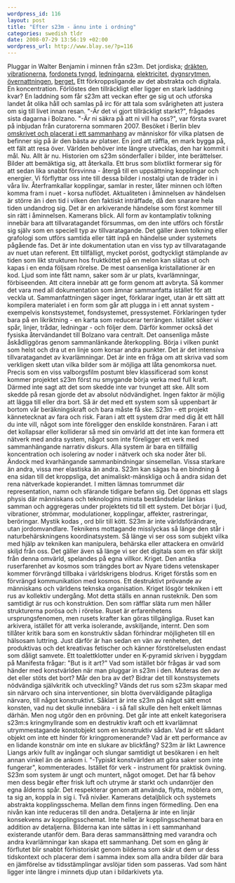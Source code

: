 ```yaml
--- 
wordpress_id: 116 
layout: post
title: "Efter s23m - ännu inte i ordning" 
categories: swedish tldr 
date: 2008-07-29 13:56:19 +02:00 
wordpress_url: http://www.blay.se/?p=116 
---
```


Pluggar in Walter Benjamin i minnen från s23m. Det jordiska; [dräkten](http://www.23hq.com/eyeballer/photo/3294774/large?signature=31+1217331088+21ADC00738DABF2D24FD0E3C32348A52FA119E20), [vibrationerna](http://farm4.static.flickr.com/3053/2685914189_8af0a51ce1_b.jpg), [fordonets tyngd](http://www.23hq.com/eyeballer/photo/3290188/large?signature=168+1217331083+F3B37988923538C3DB426E65CC13CECD3170AC02), [ledningarna](http://www.23hq.com/eyeballer/photo/3290165/large?signature=174+1217331390+D9C41DE7E3ABE15FA1A562E5503FDA4E268B7991), [elektricitet](http://farm4.static.flickr.com/3292/2625065130_232fc1b614_o.jpg), [dygnsrytmen](http://www.23hq.com/eyeballer/photo/3309131/large?signature=734+1217331319+4DF6DBF004F3A22145826BD8571996819ABCA4D8), [övernattningen](http://www.23hq.com/eyeballer/photo/3290217/large?signature=341+1217331078+4216BD0E31E55F8BC22637366D65F8B1ADB0432C), [berget.](http://www.23hq.com/drrignell/photo/3311169/large?signature=945+1217331067+293134425FEC9172D7458EB4966E5EDD6CD6B634) Ett förkroppsligande av det abstrakta och digitala. En koncentration. Förlöstes den tillräckligt eller ligger en stark laddning kvar? En laddning som får s23m att veckan efter ge sig ut och utforska landet åt olika håll och samlas på irc för att tala som svårigheten att justera om sig till livet innan resan. "-Är det vi gjort tillräckligt starkt?", frågades sista dagarna i Bolzano. "-Är ni säkra på att ni vill ha oss?", var första svaret på inbjudan från curatorerna sommaren 2007. Besöket i Berlin blev [omskrivet och placerat i ett sammanhang](http://imomus.livejournal.com/386507.html) av människor för vilka platsen de befinner sig på är den bästa av platser. En jord att räffla, en mark bygga på, ett fält att resa över. Världen behöver inte längre utvecklas, den har kommit i mål. Nu. Allt är nu. Historien om s23m sönderfaller i bilder, inte berättelser. Bilder att bemäktiga sig, att återkalla. Ett brus som blixtlikt formerar sig för att sedan lika snabbt försvinna - återgå till en uppsättning kopplingar och energier. Vi förflyttar oss inte till dessa bilder i nostalgi utan de träder in i våra liv. Återframkallar kopplingar, samlar in rester, låter minnen och löften komma fram i nuet - korsa nuflödet. Aktualiteten i åminnelsen av händelsen är större än i den tid i vilken den faktiskt inträffade, då den snarare hela tiden undandrog sig. Det är en arkiverande händelse som först kommer till sin rätt i åminnelsen. Kamerans blick. All form av kontamplativ tolkning innebär bara att tillvaratagandet försummas, om den inte utförs och förstår sig själv som en speciell typ av tillvaratagande. Det gäller även tolkning eller grafologi som utförs samtida eller tätt inpå en händelse under systemets pågående fas. Det är inte dokumentation utan en viss typ av tillvaratagande av nuet utan referent. Ett tillfälligt, mycket poröst, godtyckligt stämplande av tiden som likt strukturen hos fruktköttet på en melon kan slätas ut och kapas i en enda följsam rörelse. De mest oansenliga kristallationer är en kod. Ljud som inte fått namn, saker som är ur plats, kvarlämningar, förbiseenden. Att citera innebär att ge form genom att avbryta. Så kommer det vara med all dokumentation som ämnar sammanfatta istället för att veckla ut. Sammanfattningen säger inget, förklarar inget, utan är ett sätt att kompilera materialet i en form som går att plugga in i ett annat system - exempelvis konstsystemet, fondsystemet, pressystemet. Förklaringen tyder bara på en likriktning - en karta som reducerar terrängen. Istället söker vi spår, linjer, trådar, ledningar - och följer dem. Därför kommer också det fysiska återvändandet till Bolzano vara centralt. Det oansenliga måste åskådliggöras genom sammanlänkande återkoppling. Börja i vilken punkt som helst och dra ut en linje som korsar andra punkter. Det är det intensiva tillvaratagandet av kvarlämningar. Det är inte en fråga om att skriva vad som verkligen skett utan vilka bilder som är möjliga att låta genomkorsa nuet. Precis som en viss valborgsfilm postumt blev klassificerad som konst kommer projektet s23m först nu smygande börja verka med full kraft. Därmed inte sagt att det som skedde inte var tvunget att ske. Allt som skedde på resan gjorde det av absolut nödvändighet. Ingen faktor är möjlig att lägga till eller dra bort. Så är det med ett system som så uppenbart är bortom vår beräkningskraft och bara måste få ske. S23m - ett projekt kännetecknat av fara och risk. Faran i att ett system drar med dig åt ett håll du inte vill, något som inte föreligger den enskilde konstnären. Faran i att det kollapsar eller kolliderar så med sin omvärld att det inte kan formera ett nätverk med andra system, något som inte föreligger ett verk med sammanhängande narrativ diskurs. Alla system är bara en tillfällig koncentration och isolering av noder i nätverk och ska noder åter bli. Ändock med kvarhängande sammanbindningar sinsemellan. Vissa starkare än andra, vissa mer elastiska än andra. S23m kan sägas ha en bindning å ena sidan till det kroppsliga, det animaliskt-mänskliga och å andra sidan det rena nätverkade kopierandet. I mitten lämnas tomrummet där representation, namn och sfärande tidigare befann sig. Det öppnas ett slags physis där människans och teknologins minsta beståndsdelar länkas samman och aggregeras under projektets tid till ett system. Det börjar i ljud, vibrationer, strömmar, modulationer, kopplingar, affekter, rastreringar, beröringar. Mystik kodas , ord blir till kött. S23m är inte världsförändrare, utan jordomvandlare. Teknikens mottagande misslyckas så länge den står i naturbehärskningens koordinatsystem. Så länge vi ser oss som subjekt vilka med hjälp av tekniken kan manipulera, behärska eller attackera en omvärld skiljd från oss. Det gäller även så länge vi ser det digitala som en sfär skiljt från denna omvärld, spelandes på egna villkor. Kriget. Den antika ruserfarenhet av kosmos som trängdes bort av Nyare tidens vetenskaper kommer förvrängd tillbaka i världskrigens blodrus. Kriget förstås som en förvrängd kommunikation med kosmos. Ett destruktivt prövande av människans och världens teknska organisation. Kriget lösgör tekniken i ett rus av kollektiv undergång. Mot detta ställs en annan rusteknik. Den som samtidigt är rus och konstruktion. Den som räfflar släta rum men håller strukturerna porösa och i rörelse. Ruset är erfarenhetens ursprungsfenomen, men rusets krafter kan göras tillgängliga. Ruset kan arkivera, istället för att verka isolerande, avskiljande, internt. Den som tillåter kritik bara som en konstruktiv sådan förhindrar möjligheten till en hälsosam luttring. Just därför är han sedan en vän av renheten, det produktivas och det kreativas fetischer och känner förstörelselusten endast som dåligt samvete. Ett toalettklotter under en K-pyramid skriven i byggdam på Manifesta frågar: "But is it art?" Vad som istället bör frågas är vad som händer med konstvärlden när man pluggar in s23m i den. Muteras den av det eller stöts det bort? Mår den bra av det? Bidrar det till konstsystemets nödvändiga självkritik och utveckling? Vänds det rus som s23m skapar med sin närvaro och sina interventioner, sin blotta överväldigande påtagliga närvaro, till något konstruktivt. Såklart är inte s23m på något sätt emot konsten, vad nu det skulle innebära - i så fall skulle den helt enkelt lämnas därhän. Men nog utgör den en prövning. Det går inte att enkelt kategorisera s23m:s kringmyllrande som en destruktiv kraft och ett kvarlämnat utrymmestagande konstobjekt som en konstruktiv sådan. Vad är ett sådant objekt om inte ett hinder för kringpromenerande? Vad är ett performance av en lidande konstnär om inte en slukare av blickfång? S23m är likt Lawrence Liangs arkiv fullt av ingångar och slungar samtidigt ut besökaren i en helt annan vinkel än de ankom i. "-Typiskt konstvärlden att göra saker som inte fungerar", kommenterades. Istället för verk - instrument för praktisk övning. S23m som system är ungt och muntert, något omoget. Det har få behov men dess begär efter frisk luft och utryme är starkt och undanröjer den egna ålderns spår. Det respekterar genom att använda, flytta, möblera om, ta sig an, koppla in sig i. Två nivåer. Kamerans detaljblick och systemets abstrakta kopplingsschema. Mellan dem finns ingen förmedling. Den ena nivån kan inte reduceras till den andra. Detaljerna är inte en linjär konsekvens av kopplingsschemat. Inte heller är kopplingsschemat bara en addition av detaljerna. Bilderna kan inte sättas in i ett sammanhand existerande utanför dem. Bara deras sammansättning med varandra och andra kvarlämningar kan skapa ett sammanhang. Det som en gång är förflutet blir snabbt förhistoriskt genom bilderna som skär ut dem ur dess tidskontext och placerar dem i samma index som alla andra bilder där bara en jämförelse av tidsstämplingar avslöjar tiden som passeras. Vad som hänt ligger inte längre i minnets djup utan i bildarkivets yta. 